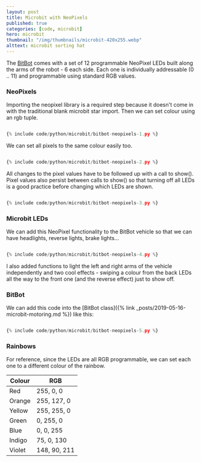 ```yaml
---
layout: post
title: Microbit with NeoPixels
published: true
categories: [code, microbit]
hero: microbit
thumbnail: "/img/thumbnails/microbit-420x255.webp"
alttext: microbit sorting hat
---
```


The <a href="http://4tronix.co.uk/blog/?p=1490">BitBot</a> comes with a set of 12 programmable NeoPixel LEDs built along the
arms of the robot - 6 each side. Each one is individually addressable (0 .. 11) and programmable using standard RGB values.

### NeoPixels

Importing the neopixel library is a required step because it doesn't come in with the traditional blank microbit star import.
Then we can set colour using an rgb tuple.

```python

{% include code/python/microbit/bitbot-neopixels-1.py %}

```

We can set all pixels to the same colour easily too.

```python

{% include code/python/microbit/bitbot-neopixels-2.py %}

```

All changes to the pixel values have to be followed up with a call to show(). Pixel values also persist between calls to show()
so that turning off all LEDs is a good practice before changing which LEDs are shown.

```python

{% include code/python/microbit/bitbot-neopixels-3.py %}

```

### Microbit LEDs

We can add this NeoPixel functionality to the BitBot vehicle so that we can have headlights, reverse lights, brake lights...

```python

{% include code/python/microbit/bitbot-neopixels-4.py %}

```

I also added functions to light the left and right arms of the vehicle independently and two cool effects -
swiping a colour from the back LEDs all the way to the front one (and the reverse effect) just to show off.

### BitBot

We can add this code into the [BitBot class]({% link _posts/2019-05-16-microbit-motoring.md %}) like this:

```python

{% include code/python/microbit/bitbot-neopixels-5.py %}

```

### Rainbows

For reference, since the LEDs are all RGB programmable, we can set each one to a different colour of the rainbow.

| Colour | RGB          |
| ------ | ------------ |
| Red    | 255, 0, 0    |
| Orange | 255, 127, 0  |
| Yellow | 255, 255, 0  |
| Green  | 0, 255, 0    |
| Blue   | 0, 0, 255    |
| Indigo | 75, 0, 130   |
| Violet | 148, 90, 211 |
